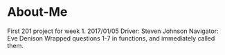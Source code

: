 # About-Me
First 201 project for week 1.
2017/01/05 Driver: Steven Johnson
           Navigator: Eve Denison
           Wrapped questions 1-7 in functions, and immediately called them.
